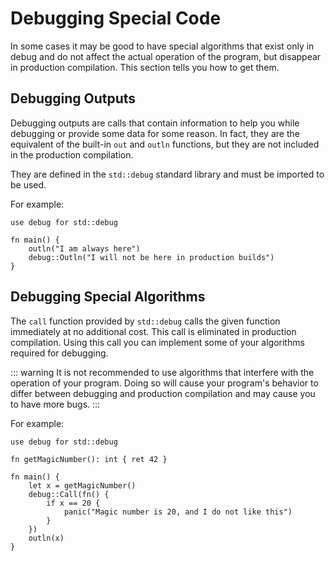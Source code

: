 # Debugging Special Code

In some cases it may be good to have special algorithms that exist only in debug and do not affect the actual operation of the program, but disappear in production compilation. This section tells you how to get them.

## Debugging Outputs

Debugging outputs are calls that contain information to help you while debugging or provide some data for some reason. In fact, they are the equivalent of the built-in `out` and `outln` functions, but they are not included in the production compilation.

They are defined in the `std::debug` standard library and must be imported to be used.

For example:

```jule
use debug for std::debug

fn main() {
    outln("I am always here")
    debug::Outln("I will not be here in production builds")
}
```

## Debugging Special Algorithms

The `call` function provided by `std::debug` calls the given function immediately at no additional cost. This call is eliminated in production compilation. Using this call you can implement some of your algorithms required for debugging.

::: warning
It is not recommended to use algorithms that interfere with the operation of your program. Doing so will cause your program's behavior to differ between debugging and production compilation and may cause you to have more bugs.
:::

For example:
```jule
use debug for std::debug

fn getMagicNumber(): int { ret 42 }

fn main() {
    let x = getMagicNumber()
    debug::Call(fn() {
        if x == 20 {
            panic("Magic number is 20, and I do not like this")
        }
    })
    outln(x)
}
```
